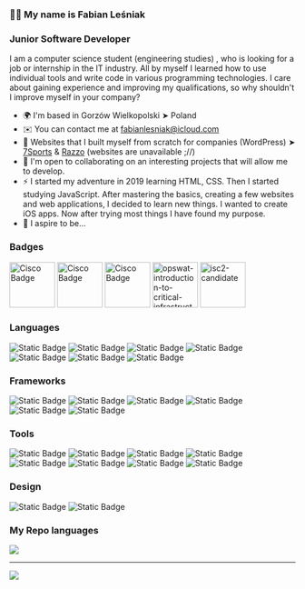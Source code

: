 ### 🙋‍♂️ My name is Fabian Leśniak
### Junior Software Developer<br/>
I am a computer science student (engineering studies) , who is looking for a job or internship in the IT industry. All by myself I learned how to use individual tools and write code in various programming technologies. I care about gaining experience and improving my qualifications, so why shouldn't I improve myself in your company?
* 🌍  I'm based in Gorzów Wielkopolski ➤ Poland
* ✉️  You can contact me at [fabianlesniak@icloud.com](mailto:fabianlesniak@icloud.com)
* 🚀  Websites that I built myself from scratch for companies (WordPress) ➤ [7Sports](https://7sports.pl) & [Razzo](https://razzo.com.pl) (websites are unavailable ;//)
* 🤝  I'm open to collaborating on an interesting projects that will allow me to develop.
* ⚡️  I started my adventure in 2019 learning HTML, CSS. Then I started studying JavaScript. After mastering the basics, creating a few websites and web applications, I decided to learn new things. I wanted to create iOS apps. Now after trying most things I have found my purpose.
* 🧠  I aspire to be...

### Badges
<p align="left">
<img alt="Cisco Badge" width="80px" height="80px" src="https://github.com/user-attachments/assets/83c7da32-7c76-423b-8dfb-08c7edb74429">
<img alt="Cisco Badge" width="80px" height="80px" src="https://github.com/user-attachments/assets/e2eb944d-0514-4df4-ae12-2d4c174d6b86">
<img alt="Cisco Badge" width="80px" height="80px" src="https://github.com/user-attachments/assets/f361757e-78cf-48d2-8fea-cadcfa420815">
<img alt="opswat-introduction-to-critical-infrastructure-protection-icip" width="80px" height="80px" src="https://github.com/user-attachments/assets/90ef6678-e9e8-40de-b437-d10dc185c5f7" />
<img alt="isc2-candidate" width="80px" height="80px" src="https://github.com/user-attachments/assets/73722fd8-6f3b-411e-b5a7-3bec59b7cfcf">
</p>

### Languages
<p align="left">
<img alt="Static Badge" src="https://img.shields.io/badge/Swift-orange?style=for-the-badge">
<img alt="Static Badge" src="https://img.shields.io/badge/HTML-orangered?style=for-the-badge">
<img alt="Static Badge" src="https://img.shields.io/badge/CSS-dodgerblue?style=for-the-badge">
<img alt="Static Badge" src="https://img.shields.io/badge/JavaScript-yellow?style=for-the-badge">
<img alt="Static Badge" src="https://img.shields.io/badge/SQL-steelblue?style=for-the-badge">
<img alt="Static Badge" src="https://img.shields.io/badge/PHP-indigo?style=for-the-badge">
<img alt="Static Badge" src="https://img.shields.io/badge/C++-crimson?style=for-the-badge">
</p>

### Frameworks
<p align="left">
<img alt="Static Badge" src="https://img.shields.io/badge/SwiftUI-blue?style=for-the-badge">
<img alt="Static Badge" src="https://img.shields.io/badge/Sass-mediumvioletred?style=for-the-badge">
<img alt="Static Badge" src="https://img.shields.io/badge/MySQL-steel?style=for-the-badge">
<img alt="Static Badge" src="https://img.shields.io/badge/Foundation-crimson?style=for-the-badge">
<img alt="Static Badge" src="https://img.shields.io/badge/CoreML-cadetblue?style=for-the-badge">
<img alt="Static Badge" src="https://img.shields.io/badge/CreateML-forestgreen?style=for-the-badge">
</p>

### Tools
<p align="left">
<img alt="Static Badge" src="https://img.shields.io/badge/Git-coral?style=for-the-badge">
<img alt="Static Badge" src="https://img.shields.io/badge/WordPress-darkcyan?style=for-the-badge">
<img alt="Static Badge" src="https://img.shields.io/badge/phpMyAdmin-chocolate?style=for-the-badge">
<img alt="Static Badge" src="https://img.shields.io/badge/PrestaShop-lightslategray?style=for-the-badge">
<img alt="Static Badge" src="https://img.shields.io/badge/VS Code-cadetblue?style=for-the-badge">
<img alt="Static Badge" src="https://img.shields.io/badge/Xcode-forestgreen?style=for-the-badge">
<img alt="Static Badge" src="https://img.shields.io/badge/Microsoft Office-royalblue?style=for-the-badge">
<img alt="Static Badge" src="https://img.shields.io/badge/Elementor-lightgray?style=for-the-badge">
</p>

### Design
<p align="left">
<img alt="Static Badge" src="https://img.shields.io/badge/Canva-skyblue?style=for-the-badge">
<img alt="Static Badge" src="https://img.shields.io/badge/Figma-cyan?style=for-the-badge">
</p>

### My Repo languages
![](https://github-readme-stats.vercel.app/api/top-langs/?username=savaqe21&theme=radical&hide_border=true&include_all_commits=false&count_private=false&layout=compact)

---
[![](https://visitcount.itsvg.in/api?id=savaqe21&icon=2&color=12)](https://visitcount.itsvg.in)
